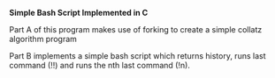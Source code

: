 **Simple Bash Script Implemented in C**

Part A of this program makes use of forking to create a simple collatz algorithm program

Part B implements a simple bash script which returns history, runs last command (!!) and runs the nth last command (!n).
